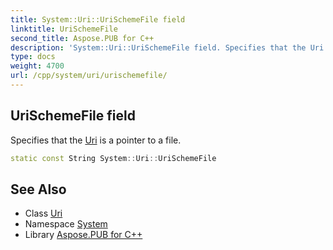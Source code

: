 ```yaml
---
title: System::Uri::UriSchemeFile field
linktitle: UriSchemeFile
second_title: Aspose.PUB for C++
description: 'System::Uri::UriSchemeFile field. Specifies that the Uri is a pointer to a file in C++.'
type: docs
weight: 4700
url: /cpp/system/uri/urischemefile/
---
```

## UriSchemeFile field


Specifies that the [Uri](../) is a pointer to a file.

```cpp
static const String System::Uri::UriSchemeFile
```

## See Also

* Class [Uri](../)
* Namespace [System](../../)
* Library [Aspose.PUB for C++](../../../)
